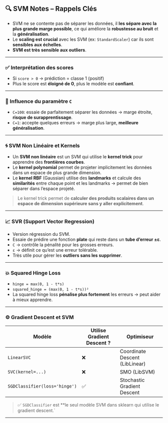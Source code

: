 ## 🔍 SVM Notes – Rappels Clés

- SVM ne se contente pas de séparer les données, il **les sépare avec la plus grande marge possible**, ce qui améliore la **robustesse au bruit** et la **généralisation**.
- Le **scaling est crucial** avec les SVM (ex: `StandardScaler`) car ils sont **sensibles aux échelles**.
- **SVM est très sensible aux outliers**.

---

### ✅ Interprétation des scores
- Si `score > 0` → prédiction = classe 1 (positif)
- Plus le score est **éloigné de 0**, plus le modèle est **confiant**.

---

### 🎯 Influence du paramètre `C`
- `C=100`: essaie de parfaitement séparer les données → marge étroite, **risque de surapprentissage**.
- `C=1`: accepte quelques erreurs → marge plus large, **meilleure généralisation**.

---

### 🌀 SVM Non Linéaire et Kernels
- Un **SVM non linéaire** est un SVM qui utilise le **kernel trick** pour apprendre des **frontières courbes**.
- Le **kernel polynomial** permet de projeter implicitement les données dans un espace de plus grande dimension.
- Le **kernel RBF** (Gaussian) utilise des **landmarks** et calcule des **similarités** entre chaque point et les landmarks → permet de bien séparer dans l’espace projeté.

> Le kernel trick permet de **calculer des produits scalaires dans un espace de dimension supérieure sans y aller explicitement**.

---

### 📈 SVR (Support Vector Regression)
- Version régression du SVM.
- Essaie de prédire une fonction **plate** qui reste dans un **tube d’erreur ±ε**.
- `C` → contrôle la pénalité pour les grosses erreurs.
- `ε` → définit ce qu’est une erreur tolérable.
- Très utile pour gérer les **outliers sans les supprimer**.

---

### 💥 Squared Hinge Loss
- `hinge = max(0, 1 - t*s)`  
- `squared_hinge = (max(0, 1 - t*s))²`
- La squared hinge loss **pénalise plus fortement** les erreurs → peut aider à mieux apprendre.

---

### ⚙️ Gradient Descent et SVM
| Modèle                        | Utilise Gradient Descent ? | Optimiseur                     |
|------------------------------|-----------------------------|--------------------------------|
| `LinearSVC`                  | ❌                          | Coordinate Descent (LibLinear) |
| `SVC(kernel=...)`            | ❌                          | SMO (LibSVM)                   |
| `SGDClassifier(loss='hinge')`| ✅                          | Stochastic Gradient Descent    |

> ✅ `SGDClassifier` est **le seul modèle SVM dans sklearn qui utilise le gradient descent.`

---
